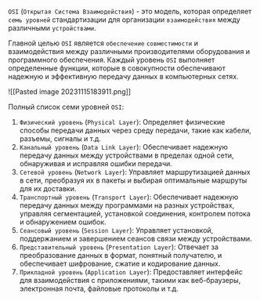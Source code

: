 `OSI` (`Открытая Система Взаимодействия`) - это модель, которая определяет `семь уровней` стандартизации для организации `взаимодействия` между различными `устройствами`.

Главной целью `OSI` является `обеспечение` `совместимости` и взаимодействия между различными производителями оборудования и программного обеспечения.
Каждый уровень `OSI` выполняет определенные функции, которые в совокупности обеспечивают надежную и эффективную передачу данных в компьютерных сетях.

![[Pasted image 20231115183911.png]]

Полный список семи уровней `OSI`:
1. `Физический уровень` (`Physical Layer`): Определяет физические способы передачи данных через среду передачи, такие как кабели, разъемы, сигналы и т.д.
2. `Канальный уровень` (`Data Link Layer`): Обеспечивает надежную передачу данных между устройствами в пределах одной сети, обнаруживая и исправляя ошибки передачи.
3. `Сетевой уровень` (`Network Layer`): Управляет маршрутизацией данных в сети, преобразуя их в пакеты и выбирая оптимальные маршруты для их доставки.
4. `Транспортный уровень` (`Transport Layer`): Обеспечивает надежную передачу данных между программами на разных устройствах, управляя сегментацией, установкой соединения, контролем потока и обнаружением ошибок.
5. `Сеансовый уровень` (`Session Layer`): Управляет установкой, поддержанием и завершением сеансов связи между устройствами.
6. `Представительный уровень` (`Presentation Layer`): Отвечает за преобразование данных в формат, понятный получателю, и обеспечивает шифрование, сжатие и кодирование данных.
7. `Прикладной уровень` (`Application Layer`): Предоставляет интерфейс для взаимодействия с приложениями, такими как веб-браузеры, электронная почта, файловые протоколы и т.д.

